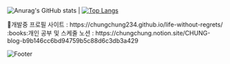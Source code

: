 

![Anurag's GitHub stats](https://github-readme-stats.vercel.app/api?username=chungchung234&show_icons=true&theme=dark)
|
[![Top Langs](https://github-readme-stats.vercel.app/api/top-langs/?username=chungchung234&langs_count=10&layout=compact&theme=dark)](https://github.com/chungchung234/chungchung234)


<div></div>
🔧개발중 프로필 사이트 : https://chungchung234.github.io/life-without-regrets/

<div></div>
:books:개인 공부 및 스케줄 노션 : https://chungchung.notion.site/CHUNG-blog-b9b146cc6bd94759b5c88d6c3db3a429



![Footer](https://capsule-render.vercel.app/api?type=waving&color=auto&height=200&section=footer)
